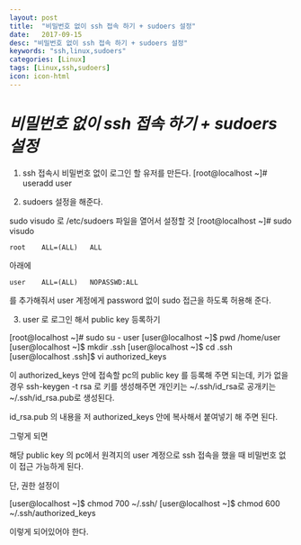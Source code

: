 ```yaml
---
layout: post
title:  "비밀번호 없이 ssh 접속 하기 + sudoers 설정"
date:   2017-09-15
desc: "비밀번호 없이 ssh 접속 하기 + sudoers 설정"
keywords: "ssh,linux,sudoers"
categories: [Linux]
tags: [Linux,ssh,sudoers]
icon: icon-html
---
```


*비밀번호 없이 ssh 접속 하기 + sudoers 설정*
===============================================

1. ssh 접속시 비밀번호 없이 로그인 할 유저를 만든다.
[root@localhost ~]# useradd user

2. sudoers 설정을 해준다.

sudo visudo 로 /etc/sudoers 파일을 열어서 설정할 것 
[root@localhost ~]# sudo visudo


```
root	ALL=(ALL) 	ALL
```

아래에
```
user	ALL=(ALL)	NOPASSWD:ALL
```
를 추가해줘서 user 계정에게 password 없이 sudo 접근을 하도록 허용해 준다.

3. user 로 로그인 해서 public key 등록하기

[root@localhost ~]# sudo su - user
[user@localhost ~]$ pwd
/home/user
[user@localhost ~]$ mkdir .ssh
[user@localhost ~]$ cd .ssh
[user@localhost .ssh]$ vi authorized_keys

이 authorized_keys 안에 접속할 pc의 public key 를 등록해 주면 되는데, 
키가 없을 경우
ssh-keygen -t rsa
로 키를 생성해주면
 개인키는 ~/.ssh/id_rsa로 공개키는 ~/.ssh/id_rsa.pub로 생성된다.

id_rsa.pub 의 내용을 저 authorized_keys 안에 복사해서 붙여넣기 해 주면 된다.

그렇게 되면

해당 public key 의 pc에서 원격지의 user 계정으로 ssh 접속을 했을 때 비밀번호 없이 접근 가능하게 된다.

단, 권한 설정이

[user@localhost ~]$ chmod 700 ~/.ssh/
[user@localhost ~]$ chmod 600 ~/.ssh/authorized_keys

이렇게 되어있어야 한다.
